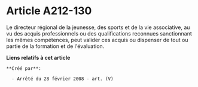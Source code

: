 # Article A212-130

Le directeur régional de la jeunesse, des sports et de la vie associative, au vu des acquis professionnels ou des
qualifications reconnues sanctionnant les mêmes compétences, peut valider ces acquis ou dispenser de tout ou partie de la
formation et de l'évaluation.

**Liens relatifs à cet article**

	**Créé par**:

	  - Arrêté du 28 février 2008 - art. (V)
